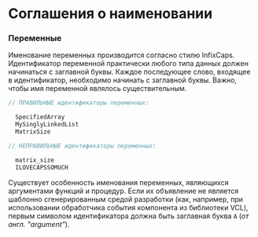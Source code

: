 # Соглашения о наименовании

### Переменные

Именование переменных производится согласно стилю InfixCaps. Идентификатор переменной практически любого типа данных должен начинаться с заглавной буквы. Каждое последующее слово, входящее в идентификатор, необходимо начинать с заглавной буквы. Важно, чтобы имя переменной являлось существительным.

```Pascal
// ПРАВИЛЬНЫЕ идентификаторы переменных:

  SpecifiedArray
  MySinglyLinkedList
  MatrixSize

// НЕПРАВИЛЬНЫЕ идентификаторы переменных:

  matrix_size
  ILOVECAPSSOMUCH
```

Существует особенность именования переменных, являющихся аргументами функций и процедур. Если их объявление не является шаблонно сгенерированным средой разработки \(как, например, при использовании обработчика события компонента из библиотеки VCL\), первым символом идентификатора должна быть заглавная буква `A` \(_от англ. "argument"_\).

